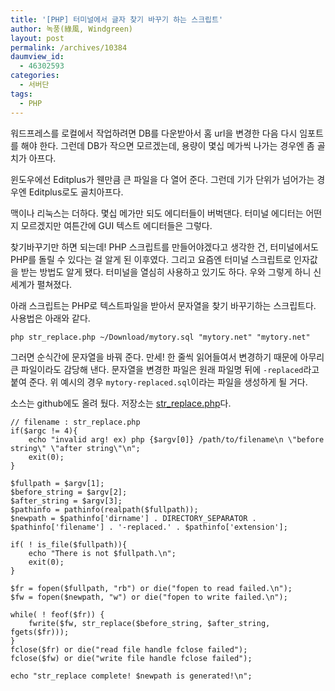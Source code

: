 ```yaml
---
title: '[PHP] 터미널에서 글자 찾기 바꾸기 하는 스크립트'
author: 녹풍(綠風, Windgreen)
layout: post
permalink: /archives/10384
daumview_id:
  - 46302593
categories:
  - 서버단
tags:
  - PHP
---
```

워드프레스를 로컬에서 작업하려면 DB를 다운받아서 홈 url을 변경한 다음 다시 임포트를 해야 한다. 그런데 DB가 작으면 모르겠는데, 용량이 몇십 메가씩 나가는 경우엔 좀 골치가 아프다.

윈도우에선 Editplus가 웬만큼 큰 파일을 다 열어 준다. 그런데 기가 단위가 넘어가는 경우엔 Editplus로도 골치아프다.

맥이나 리눅스는 더하다. 몇십 메가만 되도 에디터들이 버벅댄다. 터미널 에디터는 어떤지 모르겠지만 여튼간에 GUI 텍스트 에디터들은 그렇다.

찾기바꾸기만 하면 되는데! PHP 스크립트를 만들어야겠다고 생각한 건, 터미널에서도 PHP를 돌릴 수 있다는 걸 알게 된 이후였다. 그리고 요즘엔 터미널 스크립트로 인자값을 받는 방법도 알게 됐다. 터미널을 열심히 사용하고 있기도 하다. 우와 그렇게 하니 신세계가 펼쳐졌다.

아래 스크립트는 PHP로 텍스트파일을 받아서 문자열을 찾기 바꾸기하는 스크립트다. 사용법은 아래와 같다.

    php str_replace.php ~/Download/mytory.sql "mytory.net" "mytory.net"
    

그러면 순식간에 문자열을 바꿔 준다. 만세! 한 줄씩 읽어들여서 변경하기 때문에 아무리 큰 파일이라도 감당해 낸다. 문자열을 변경한 파일은 원래 파일명 뒤에 `-replaced`라고 붙여 준다. 위 예시의 경우 `mytory-replaced.sql`이라는 파일을 생성하게 될 거다.

소스는 github에도 올려 뒀다. 저장소는 [str_replace.php][1]다.

    // filename : str_replace.php
    if($argc != 4){
        echo "invalid arg! ex) php {$argv[0]} /path/to/filename\n \"before string\" \"after string\"\n";
        exit(0);
    }
    
    $fullpath = $argv[1];
    $before_string = $argv[2];
    $after_string = $argv[3];
    $pathinfo = pathinfo(realpath($fullpath));
    $newpath = $pathinfo['dirname'] . DIRECTORY_SEPARATOR . $pathinfo['filename'] . '-replaced.' . $pathinfo['extension'];
    
    if( ! is_file($fullpath)){
        echo "There is not $fullpath.\n";
        exit(0);
    }
    
    $fr = fopen($fullpath, "rb") or die("fopen to read failed.\n");
    $fw = fopen($newpath, "w") or die("fopen to write failed.\n");
    
    while( ! feof($fr)) {
        fwrite($fw, str_replace($before_string, $after_string, fgets($fr)));
    }
    fclose($fr) or die("read file handle fclose failed");
    fclose($fw) or die("write file handle fclose failed");
    
    echo "str_replace complete! $newpath is generated!\n";

 [1]: https://github.com/mytory/str_replace.php